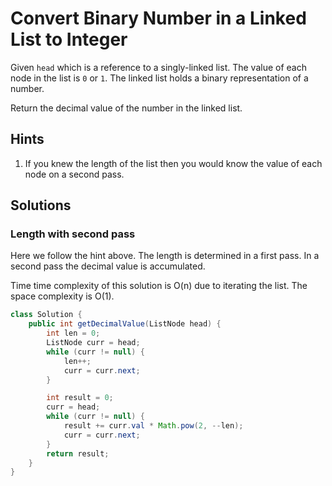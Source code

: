 # Convert Binary Number in a Linked List to Integer

Given `head` which is a reference to a singly-linked list. The value of
each node in the list is `0` or `1`. The linked list holds a binary
representation of a number.

Return the decimal value of the number in the linked list.

## Hints

1. If you knew the length of the list then you would know the value of
   each node on a second pass.

## Solutions

### Length with second pass

Here we follow the hint above. The length is determined in a first pass.
In a second pass the decimal value is accumulated.

Time time complexity of this solution is O(n) due to iterating the list.
The space complexity is O(1).

```java
class Solution {
    public int getDecimalValue(ListNode head) {
        int len = 0;
        ListNode curr = head;
        while (curr != null) {
            len++;
            curr = curr.next;
        }

        int result = 0;
        curr = head;
        while (curr != null) {
            result += curr.val * Math.pow(2, --len);
            curr = curr.next;
        }
        return result;
    }
}
```
